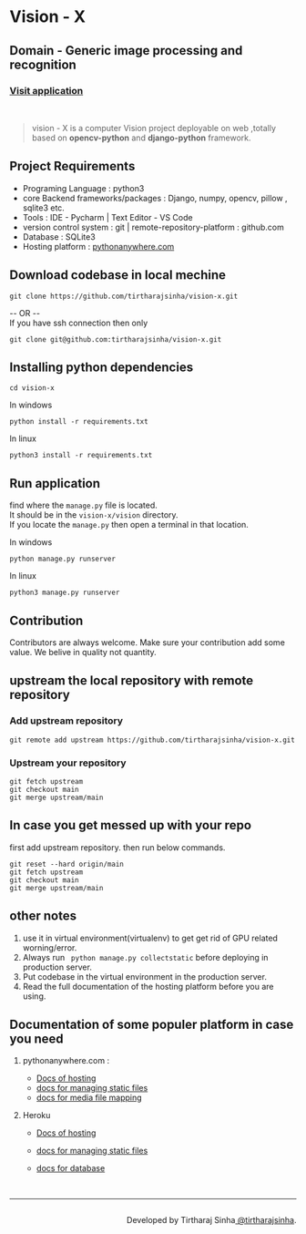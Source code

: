 # Vision - X

## Domain - Generic image processing and recognition

### [Visit application](https://tirtharajsinha.pythonanywhere.com/)

<br>

> vision - X is a computer Vision project deployable on web ,totally based on <b>opencv-python</b> and <b>django-python</b> framework.<br>

## Project Requirements

- Programing Language : python3
- core Backend frameworks/packages : Django, numpy, opencv, pillow , sqlite3 etc.
- Tools : IDE - Pycharm | Text Editor - VS Code
- version control system : git | remote-repository-platform : github.com
- Database : SQLite3
- Hosting platform : [pythonanywhere.com](https://pythonanywhere.com)

## Download codebase in local mechine

```
git clone https://github.com/tirtharajsinha/vision-x.git
```

-- OR --<br>
If you have ssh connection then only

```
git clone git@github.com:tirtharajsinha/vision-x.git
```

## Installing python dependencies

```
cd vision-x
```

In windows

```
python install -r requirements.txt
```

In linux

```
python3 install -r requirements.txt
```

## Run application

find where the `manage.py` file is located.<br>
It should be in the `vision-x/vision` directory.<br>
If you locate the `manage.py` then open a terminal in that location.

In windows

```
python manage.py runserver
```

In linux

```
python3 manage.py runserver
```

## Contribution

Contributors are always welcome. Make sure your contribution add some value.
We belive in quality not quantity.

## upstream the local repository with remote repository

### Add upstream repository

```
git remote add upstream https://github.com/tirtharajsinha/vision-x.git
```

### Upstream your repository

```
git fetch upstream
git checkout main
git merge upstream/main

```

## In case you get messed up with your repo

first add upstream repository. then run below commands.

```
git reset --hard origin/main
git fetch upstream
git checkout main
git merge upstream/main
```

## other notes

1. use it in virtual environment(virtualenv) to get get rid of GPU related worning/error.
2. Always run ` python manage.py collectstatic` before deploying in production server.
3. Put codebase in the virtual environment in the production server.
4. Read the full documentation of the hosting platform before you are using.

## Documentation of some populer platform in case you need

1. pythonanywhere.com :

   - [Docs of hosting](https://help.pythonanywhere.com/pages/DeployExistingDjangoProject/)
   - [docs for managing static files](https://help.pythonanywhere.com/pages/DjangoStaticFiles)
   - [docs for media file mapping](https://docs.djangoproject.com/en/dev/topics/files/)

2. Heroku

   - [Docs of hosting](https://www.analyticsvidhya.com/blog/2020/10/step-by-step-guide-for-deploying-a-django-application-using-heroku-for-free/)
   - [docs for managing static files](https://devcenter.heroku.com/articles/django-assets)

   - [docs for database](https://dev.to/giftedstan/heroku-how-to-deploy-a-django-app-with-postgres-in-5-minutes-5lk#:~:text=This%20post%20is%20step%20by,project%20folder%20in%20the%20terminal.)

<br><hr>

<p style="float:right;">Developed by Tirtharaj Sinha<a href="https://github.com/tirtharajsinha"> @tirtharajsinha</a>.<br></p>
